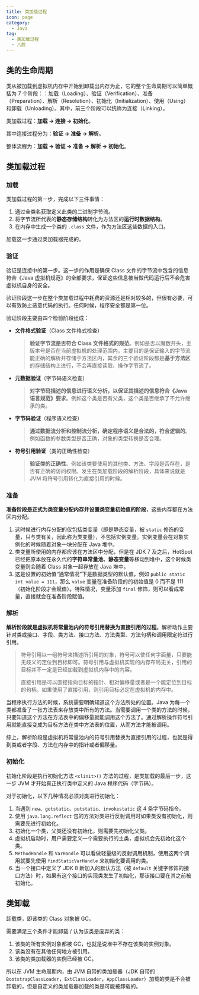 ```yaml
---
title: 类加载过程
icon: page
category:
  - Java
tag:
  - 类加载过程
  - 八股
---
```


## 类的生命周期

类从被加载到虚拟机内存中开始到卸载出内存为止，它的整个生命周期可以简单概括为 7 个阶段：：加载（Loading）、验证（Verification）、准备（Preparation）、解析（Resolution）、初始化（Initialization）、使用（Using）和卸载（Unloading）。其中，前三个阶段可以统称为连接（Linking）。

类加载过程：**加载 -> 连接 -> 初始化**。

其中连接过程分为：**验证 -> 准备 -> 解析**。

整体流程为：**加载 -> 验证 -> 准备 -> 解析 -> 初始化**。

<!-- more -->

## 类加载过程

### 加载

类加载过程的第一步，完成以下三件事情：

1. 通过全类名获取定义此类的二进制字节流。
2. 将字节流所代表的**静态存储结构**转化为方法区的**运行时数据结构**。
3. 在内存中生成一个类的 `.class` 文件，作为方法区这些数据的入口。

加载这一步通过类加载器完成的。

### 验证

验证是连接中的第一步。这一步的作用是确保 Class 文件的字节流中包含的信息符合《Java 虚拟机规范》的全部要求，保证这些信息被当做代码运行后不会危害虚拟机自身的安全。

验证阶段这一步在整个类加载过程中耗费的资源还是相对较多的，但很有必要，可以有效防止恶意代码的执行。任何时候，程序安全都是第一位。

验证阶段主要由四个检验阶段组成：

- **文件格式验证**（Class 文件格式检查）

  > **验证字节流是否符合 Class 文件格式的规范**。例如是否以魔数开头，主版本号是否在当前虚拟机的处理范围内。主要目的是保证输入的字节流能正确的解析并存储于方法区内，其余的三个验证阶段都是**基于方法区**的存储结构上进行，不会再直接读取、操作字节流了。

- **元数据验证**（字节码语义检查）

  > **对字节码描述的信息进行语义分析，以保证其描述的信息符合《Java 语言规范》要求**。例如这个类是否有父类，这个类是否继承了不允许继承的类。

- **字节码验证**（程序语义检查）

  > **通过数据流分析和控制流分析，确定程序语义是合法的，符合逻辑的**。例如函数的参数类型是否正确，对象的类型转换是否合理。

- **符号引用验证**（类的正确性检查）

  > **验证类的正确性**。例如该类要使用的其他类、方法、字段是否存在，是否有正确的访问权限。发生在类加载阶段的解析阶段，具体来说就是 JVM 将符号引用转化为直接引用的时候。

### 准备

**准备阶段是正式为类变量分配内存并设置类变量初始值的阶段**，这些内存都在方法区内分配。

1. 这时候进行内存分配的仅包括类变量（即是静态变量，被 `static` 修饰的变量，只与类有关，因此称为类变量），不包括实例变量。实例变量会在对象实例化的时候随着对象一块分配在 Java 堆中。
2. 类变量所使用的内存都应该在方法区中分配，但是在 JDK 7 及之后，HotSpot 已经把原本放在永久代的**字符串常量池、静态变量**等移动到堆中，这个时候类变量则会随着 Class 对象一起存放在 Java 堆中。
3. 这是设置的初始值“通常情况”下是数据类型的默认值，例如 `public static int value = 111`，那么 `value` 变量在准备阶段的的初始值是 0 而不是 111（初始化阶段才会赋值）。特殊情况，变量添加 `final` 修饰，则可以看成常量，直接就会在准备阶段赋值。

### 解析

**解析阶段就是虚拟机将常量池内的符号引用替换为直接引用的过程**。解析动作主要针对类或接口、字段、类方法、接口方法、方法类型、方法句柄和调用限定符进行引用。

> 符号引用以一组符号来描述所引用的对象，符号可以使任何字面量，只要能无歧义的定位到目标即可。符号引用与虚拟机实现的内存布局无关，引用的目标并不一定是已经加载到虚拟机内存中的内容。
>
> 直接引用是可以直接指向目标的指针、相对偏移量或者是一个能定位到目标的句柄。如果使用了直接引用，则引用目标必定在虚拟机的内存中。

当程序执行方法的时候，系统需要明确知道这个方法所处的位置。Java 为每一个类都准备了一张方法表来存放类中所有的方法。当需要调用一个类的方法的时候，只要知道这个方法在方法表中的偏移量就能调用这个方法了。通过解析操作符号引用就能直接变成为目标方法在类中方法表的位置，从而方法才能被调用。

综上，解析阶段是虚拟机将常量池内的符号引用替换为直接引用的过程，也就是得到类或者字段、方法在内存中的指针或者偏移量。

### 初始化

初始化阶段是执行初始化方法 `<clinit>()` 方法的过程，是类加载的最后一步，这一步 JVM 才开始真正执行类中定义的 Java 程序代码（字节码）。

对于初始化，以下几种情况必须对类进行初始化：

1. 当遇到 `new`、`getstatic`、`putstatic`、`invokestatic` 这 4 条字节码指令。
2. 使用 `java.lang.reflect` 包的方法对类进行反射调用时如果类没有初始化，则需要先进行初始化。
3. 初始化一个类，父类还没有初始化，则需要先初始化父类。
4. 虚拟机启动时，用户需要定义一个需要执行的主类，虚拟机会先初始化这个类。
5. `MethodHandle` 和 `VarHandle` 可以看做轻量级的反射调用机制，使用这两个调用就要先使用 `findStaticVarHandle` 来初始化要调用的类。
6.  当一个接口中定义了 JDK 8 新加入的默认方法（被 `default` 关键字修饰的接口方法）时，如果有这个接口的实现类发生了初始化，那该接口要在其之前被初始化。

## 类卸载

卸载类，即该类的 Class 对象被 GC。

需要满足三个条件才能卸载 / 认为该类是废弃的类：

1. 该类的所有实例对象都被 GC，也就是说堆中不存在该类的实例对象。
2. 该类没有在其他任何地方被引用。
3. 该类的类加载器的实例已经被 GC。

所以在 JVM 生命周期内，由 JVM 自带的类加载器（JDK 自带的 `BootstrapClassLoader`，`ExtClassLoader`，`AppClassLoader`）加载的类是不会被卸载的，但是自定义的类加载器加载的类是可能被卸载的。
